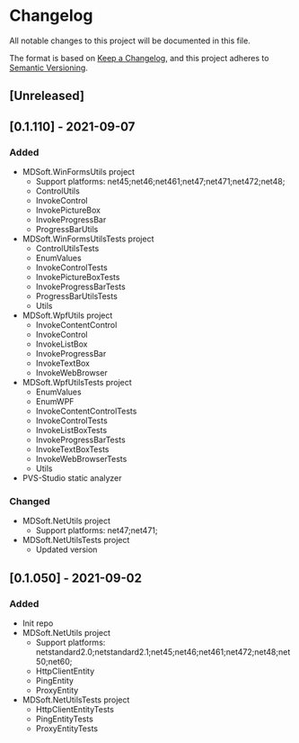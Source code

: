 # Changelog
All notable changes to this project will be documented in this file.

The format is based on [Keep a Changelog](https://keepachangelog.com/en/1.0.0/),
and this project adheres to [Semantic Versioning](https://semver.org/spec/v2.0.0.html).

## [Unreleased]

## [0.1.110] - 2021-09-07
### Added
- MDSoft.WinFormsUtils project
  - Support platforms: net45;net46;net461;net47;net471;net472;net48;
  - ControlUtils
  - InvokeControl
  - InvokePictureBox
  - InvokeProgressBar
  - ProgressBarUtils
- MDSoft.WinFormsUtilsTests project
  - ControlUtilsTests
  - EnumValues
  - InvokeControlTests
  - InvokePictureBoxTests
  - InvokeProgressBarTests
  - ProgressBarUtilsTests
  - Utils
- MDSoft.WpfUtils project
  - InvokeContentControl
  - InvokeControl
  - InvokeListBox
  - InvokeProgressBar
  - InvokeTextBox
  - InvokeWebBrowser
- MDSoft.WpfUtilsTests project
  - EnumValues
  - EnumWPF
  - InvokeContentControlTests
  - InvokeControlTests
  - InvokeListBoxTests
  - InvokeProgressBarTests
  - InvokeTextBoxTests
  - InvokeWebBrowserTests
  - Utils
- PVS-Studio static analyzer
### Changed
- MDSoft.NetUtils project
  - Support platforms: net47;net471;
- MDSoft.NetUtilsTests project
  - Updated version

## [0.1.050] - 2021-09-02
### Added
- Init repo
- MDSoft.NetUtils project
  - Support platforms: netstandard2.0;netstandard2.1;net45;net46;net461;net472;net48;net50;net60;
  - HttpClientEntity
  - PingEntity
  - ProxyEntity
- MDSoft.NetUtilsTests project
  - HttpClientEntityTests
  - PingEntityTests
  - ProxyEntityTests

